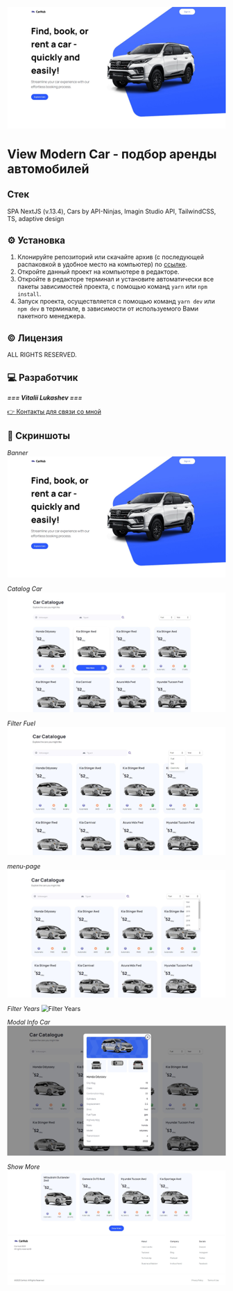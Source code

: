 ![Главная страница](/public/readme/banner.jpg)
# View Modern Car - подбор аренды автомобилей

## Стек
SPA NextJS (v.13.4), Cars by API-Ninjas, Imagin Studio API, TailwindCSS, TS, adaptive design

## ⚙ Установка

1. Клонируйте репозиторий или скачайте архив (с последующей распаковкой в удобное место на компьютер) по [ссылке](https://github.com/lukashevVitaliy/view_modern_car).
2. Откройте данный проект на компьютере в редакторе.
3. Откройте в редакторе терминал и установите автоматически все пакеты зависимостей проекта, с помощью команд `yarn` или `npm install`.
4. Запуск проекта, осуществляется с помощью команд `yarn dev` или `npm dev` в терминале, в зависимости от используемого Вами пакетного менеджера.

## © Лицензия

ALL RIGHTS RESERVED.

## 💻 Разработчик

**_=== Vitalii Lukashev ===_**

[👉 Контакты для связи со мной](https://github.com/lukashevVitaliy)

## 👀 Скриншоты

_Banner_
![banner](/public/readme/banner.jpg)

_Catalog Car_
![catalog car](/public/readme/catalog.jpg)

_Filter Fuel_
![filter_fuel](/public/readme/filter_fuel.jpg)

_menu-page_
![menu-page](/public/readme/filter_years.jpg)

_Filter Years_
![Filter Years](/public/readme/category.jpg)

_Modal Info Car_
![Modal Info Car](/public/readme/modal_info_car.jpg)

_Show More_
![Show More](/public/readme/show_more.jpg)
